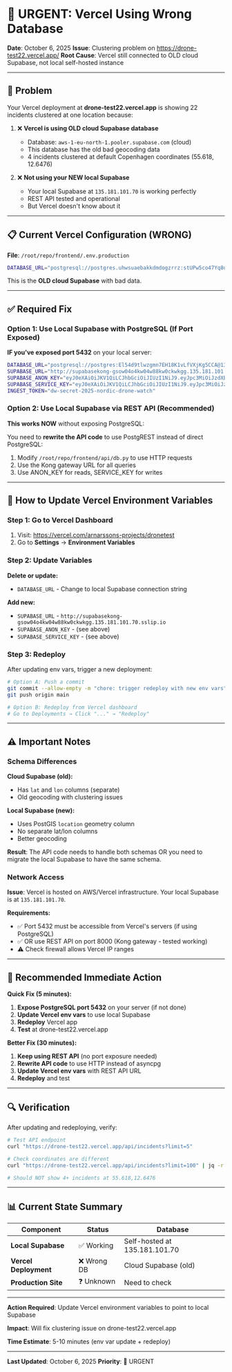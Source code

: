 # 🔴 URGENT: Vercel Using Wrong Database

**Date**: October 6, 2025
**Issue**: Clustering problem on https://drone-test22.vercel.app/
**Root Cause**: Vercel still connected to OLD cloud Supabase, not local self-hosted instance

---

## 🎯 Problem

Your Vercel deployment at **drone-test22.vercel.app** is showing 22 incidents clustered at one location because:

1. ❌ **Vercel is using OLD cloud Supabase database**
   - Database: `aws-1-eu-north-1.pooler.supabase.com` (cloud)
   - This database has the old bad geocoding data
   - 4 incidents clustered at default Copenhagen coordinates (55.618, 12.6476)

2. ❌ **Not using your NEW local Supabase**
   - Your local Supabase at `135.181.101.70` is working perfectly
   - REST API tested and operational
   - But Vercel doesn't know about it

---

## 📋 Current Vercel Configuration (WRONG)

**File**: `/root/repo/frontend/.env.production`

```bash
DATABASE_URL="postgresql://postgres.uhwsuaebakkdmdogzrrz:stUPw5co47Yq8uSI@aws-1-eu-north-1.pooler.supabase.com:6543/postgres"
```

This is the **OLD cloud Supabase** with bad data.

---

## ✅ Required Fix

### Option 1: Use Local Supabase with PostgreSQL (If Port Exposed)

**IF you've exposed port 5432** on your local server:

```bash
DATABASE_URL="postgresql://postgres:El54d9tlwzgmn7EH18K1vLfVXjKg5CCA@135.181.101.70:5432/postgres"
SUPABASE_URL="http://supabasekong-gsow04o4kw04w88kw0ckwkgg.135.181.101.70.sslip.io"
SUPABASE_ANON_KEY="eyJ0eXAiOiJKV1QiLCJhbGciOiJIUzI1NiJ9.eyJpc3MiOiJzdXBhYmFzZSIsImlhdCI6MTc1OTY5NDE2MCwiZXhwIjo0OTE1MzY3NzYwLCJyb2xlIjoiYW5vbiJ9.imh4Gy2AbNyD8fE3ymN3WjrXofgT1vFp6zhFk5_-CHw"
SUPABASE_SERVICE_KEY="eyJ0eXAiOiJKV1QiLCJhbGciOiJIUzI1NiJ9.eyJpc3MiOiJzdXBhYmFzZSIsImlhdCI6MTc1OTY5NDE2MCwiZXhwIjo0OTE1MzY3NzYwLCJyb2xlIjoic2VydmljZV9yb2xlIn0.hRzUV1kpd9fChE_rcgjJ3JnAj3QDUQaUPBfxho_WA7U"
INGEST_TOKEN="dw-secret-2025-nordic-drone-watch"
```

### Option 2: Use Local Supabase via REST API (Recommended)

**This works NOW** without exposing PostgreSQL:

You need to **rewrite the API code** to use PostgREST instead of direct PostgreSQL:

1. Modify `/root/repo/frontend/api/db.py` to use HTTP requests
2. Use the Kong gateway URL for all queries
3. Use ANON_KEY for reads, SERVICE_KEY for writes

---

## 🚀 How to Update Vercel Environment Variables

### Step 1: Go to Vercel Dashboard

1. Visit: https://vercel.com/arnarssons-projects/dronetest
2. Go to **Settings** → **Environment Variables**

### Step 2: Update Variables

**Delete or update:**
- `DATABASE_URL` - Change to local Supabase connection string

**Add new:**
- `SUPABASE_URL` - `http://supabasekong-gsow04o4kw04w88kw0ckwkgg.135.181.101.70.sslip.io`
- `SUPABASE_ANON_KEY` - (see above)
- `SUPABASE_SERVICE_KEY` - (see above)

### Step 3: Redeploy

After updating env vars, trigger a new deployment:

```bash
# Option A: Push a commit
git commit --allow-empty -m "chore: trigger redeploy with new env vars"
git push origin main

# Option B: Redeploy from Vercel dashboard
# Go to Deployments → Click "..." → "Redeploy"
```

---

## ⚠️ Important Notes

### Schema Differences

**Cloud Supabase (old):**
- Has `lat` and `lon` columns (separate)
- Old geocoding with clustering issues

**Local Supabase (new):**
- Uses PostGIS `location` geometry column
- No separate lat/lon columns
- Better geocoding

**Result**: The API code needs to handle both schemas OR you need to migrate the local Supabase to have the same schema.

### Network Access

**Issue**: Vercel is hosted on AWS/Vercel infrastructure. Your local Supabase is at `135.181.101.70`.

**Requirements:**
- ✅ Port 5432 must be accessible from Vercel's servers (if using PostgreSQL)
- ✅ OR use REST API on port 8000 (Kong gateway - tested working)
- ⚠️ Check firewall allows Vercel IP ranges

---

## 🎯 Recommended Immediate Action

**Quick Fix (5 minutes):**

1. **Expose PostgreSQL port 5432** on your server (if not done)
2. **Update Vercel env vars** to use local Supabase
3. **Redeploy** Vercel app
4. **Test** at drone-test22.vercel.app

**Better Fix (30 minutes):**

1. **Keep using REST API** (no port exposure needed)
2. **Rewrite API code** to use HTTP instead of asyncpg
3. **Update Vercel env vars** with REST API URL
4. **Redeploy** and test

---

## 🔍 Verification

After updating and redeploying, verify:

```bash
# Test API endpoint
curl "https://drone-test22.vercel.app/api/incidents?limit=5"

# Check coordinates are different
curl "https://drone-test22.vercel.app/api/incidents?limit=100" | jq -r '.[] | "\(.lat),\(.lon)"' | sort | uniq -c | sort -rn

# Should NOT show 4+ incidents at 55.618,12.6476
```

---

## 📊 Current State Summary

| Component | Status | Database |
|-----------|--------|----------|
| **Local Supabase** | ✅ Working | Self-hosted at 135.181.101.70 |
| **Vercel Deployment** | ❌ Wrong DB | Cloud Supabase (old) |
| **Production Site** | ❓ Unknown | Need to check |

---

**Action Required**: Update Vercel environment variables to point to local Supabase

**Impact**: Will fix clustering issue on drone-test22.vercel.app

**Time Estimate**: 5-10 minutes (env var update + redeploy)

---

**Last Updated**: October 6, 2025
**Priority**: 🔴 URGENT
